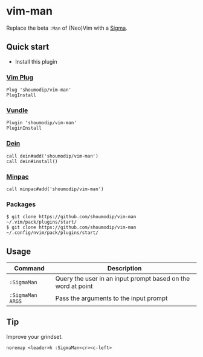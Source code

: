 # vim-man
Replace the beta `:Man` of (Neo)Vim with a [Sigma](https://www.youtube.com/watch?v=wLz9xU6J88k).

## Quick start
- Install this plugin

### [Vim Plug](https://github.com/junegunn/vim-plug)
```vim
Plug 'shoumodip/vim-man'
PlugInstall
```

### [Vundle](https://github.com/VundleVim/Vundle.vim)
```vim
Plugin 'shoumodip/vim-man'
PluginInstall
```

### [Dein](https://github.com/Shougo/dein.vim)
```vim
call dein#add('shoumodip/vim-man')
call dein#install()
```

### [Minpac](https://github.com/k-takata/minpac)
```vim
call minpac#add('shoumodip/vim-man')
```

### Packages
```console
$ git clone https://github.com/shoumodip/vim-man ~/.vim/pack/plugins/start/
$ git clone https://github.com/shoumodip/vim-man ~/.config/nvim/pack/plugins/start/
```

## Usage
| Command | Description |
| ------- | ----------- |
| `:SigmaMan` | Query the user in an input prompt based on the word at point |
| `:SigmaMan ARGS` | Pass the arguments to the input prompt |

## Tip
Improve your grindset.

```vim
noremap <leader>h :SigmaMan<cr><c-left>
```
